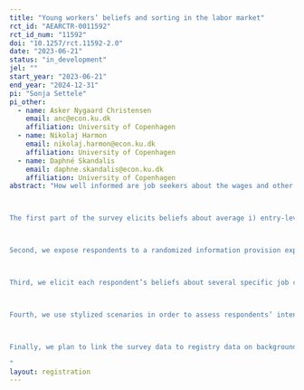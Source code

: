 ```yaml
---
title: "Young workers’ beliefs and sorting in the labor market"
rct_id: "AEARCTR-0011592"
rct_id_num: "11592"
doi: "10.1257/rct.11592-2.0"
date: "2023-06-21"
status: "in_development"
jel: ""
start_year: "2023-06-21"
end_year: "2024-12-31"
pi: "Sonja Settele"
pi_other:
  - name: Asker Nygaard Christensen
    email: anc@econ.ku.dk
    affiliation: University of Copenhagen
  - name: Nikolaj Harmon
    email: nikolaj.harmon@econ.ku.dk
    affiliation: University of Copenhagen
  - name: Daphné Skandalis
    email: daphne.skandalis@econ.ku.dk
    affiliation: University of Copenhagen
abstract: "How well informed are job seekers about the wages and other amenities offered by different jobs? When deciding which jobs to apply for, how do they weigh wages against other characteristics of the applied-for jobs?  Does poor information distort job seekers’ search and application behavior? To answer these questions, we conduct a survey with an embedded randomized treatment among recent graduates from education programs in Denmark. We tailor the survey to each education program, so that respondents are asked about three specific types of jobs that are relevant, given their educational background. 

The first part of the survey elicits beliefs about average i) entry-level wages at the job type level, ii) success rates of applications, iii) wages five years after starting a career in a given job type.  By comparing elicited beliefs to ground truth measures from administrative registers, we determine the extent of workers’ misperceptions about potential jobs. 

Second, we expose respondents to a randomized information provision experiment in which we inform them about the true average entry-level wages in each of the three relevant education-specific jobs. 

Third, we elicit each respondent’s beliefs about several specific job characteristics she would expect for herself if she was to start her job in each of the three relevant job types. The dimensions we cover are i), ii) and iii) above, as well as expected hours worked in the first and in the fifth year after starting a job, and expected likelihoods of getting along well with colleagues and of performing well on the job. 

Fourth, we use stylized scenarios in order to assess respondents’ intentions for job search. Specifically, we ask about the probability of accepting a job offer in each of the three job types conditional on receiving one, and about the likelihood of sending one’s next application to each of the three job types. 

Finally, we plan to link the survey data to registry data on background characteristics on e.g. sex and parental background (for example, parent’s field of study and job type), actual job search behavior, on final job matches. 
"
layout: registration
---
```


